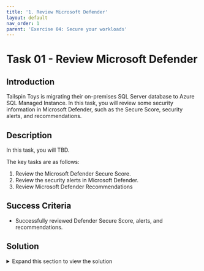 ```yaml
---
title: '1. Review Microsoft Defender'
layout: default
nav_order: 1
parent: 'Exercise 04: Secure your workloads'
---
```


# Task 01 - Review Microsoft Defender

## Introduction

Tailspin Toys is migrating their on-premises SQL Server database to Azure SQL Managed Instance. In this task, you will review some security information in Microsoft Defender, such as the Secure Score, security alerts, and recommendations. 

## Description

In this task, you will TBD.

The key tasks are as follows:
1. Review the Microsoft Defender Secure Score.
2. Review the security alerts in Microsoft Defender.
3. Review Microsoft Defender Recommendations

## Success Criteria

* Successfully reviewed Defender Secure Score, alerts, and recommendations.

## Solution

<details markdown="block">
<summary>Expand this section to view the solution</summary>

1. Sign in to the [Azure Portal](https://portal.azure.com). Ensure that you're using a subscription associated with the same resources you created during the lab set up.

2. In the **Search resources, services, and docs** box at the top of the portal, search for **Microsoft Defender for Cloud**, then select the **Microsoft Defender for Cloud** service.

3. On the **Microsoft Defender for Cloud \| Overview** blade, in the **Security posture** tile, review your **Secure Score**.

    >**Note**: Selecting the secure score chart lets you determine how the value has been calculated.

4. Navigate back to the **Microsoft Defender for Cloud \| Overview** blade, under the **General** section, select **Security alerts**. 

>**Note**: In this window, you can view and analyze all Microsoft Defender security alerts fired.

5. Navigate back to the **Microsoft Defender for Cloud \| Overview** blade, under the **General** section, select **Recommendations**. 

>**Note**: In this window, you can view all Microsoft Defender recommendations and your progress in implementing such recommendations.

</details>